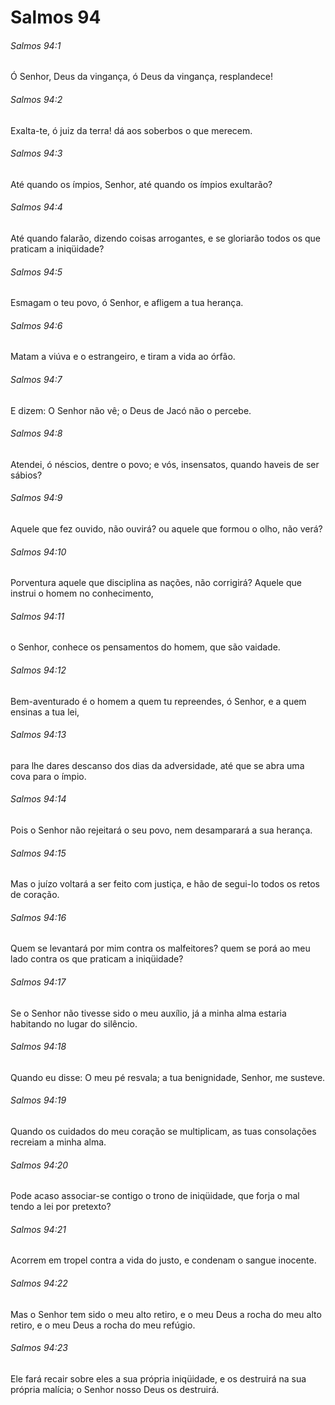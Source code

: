 # Salmos 94

###### Salmos 94:1

Ó Senhor, Deus da vingança, ó Deus da vingança, resplandece!

###### Salmos 94:2

Exalta-te, ó juiz da terra! dá aos soberbos o que merecem.

###### Salmos 94:3

Até quando os ímpios, Senhor, até quando os ímpios exultarão?

###### Salmos 94:4

Até quando falarão, dizendo coisas arrogantes, e se gloriarão todos os que praticam a iniqüidade?

###### Salmos 94:5

Esmagam o teu povo, ó Senhor, e afligem a tua herança.

###### Salmos 94:6

Matam a viúva e o estrangeiro, e tiram a vida ao órfão.

###### Salmos 94:7

E dizem: O Senhor não vê; o Deus de Jacó não o percebe.

###### Salmos 94:8

Atendei, ó néscios, dentre o povo; e vós, insensatos, quando haveis de ser sábios?

###### Salmos 94:9

Aquele que fez ouvido, não ouvirá? ou aquele que formou o olho, não verá?

###### Salmos 94:10

Porventura aquele que disciplina as nações, não corrigirá? Aquele que instrui o homem no conhecimento,

###### Salmos 94:11

o Senhor, conhece os pensamentos do homem, que são vaidade.

###### Salmos 94:12

Bem-aventurado é o homem a quem tu repreendes, ó Senhor, e a quem ensinas a tua lei,

###### Salmos 94:13

para lhe dares descanso dos dias da adversidade, até que se abra uma cova para o ímpio.

###### Salmos 94:14

Pois o Senhor não rejeitará o seu povo, nem desamparará a sua herança.

###### Salmos 94:15

Mas o juízo voltará a ser feito com justiça, e hão de segui-lo todos os retos de coração.

###### Salmos 94:16

Quem se levantará por mim contra os malfeitores? quem se porá ao meu lado contra os que praticam a iniqüidade?

###### Salmos 94:17

Se o Senhor não tivesse sido o meu auxílio, já a minha alma estaria habitando no lugar do silêncio.

###### Salmos 94:18

Quando eu disse: O meu pé resvala; a tua benignidade, Senhor, me susteve.

###### Salmos 94:19

Quando os cuidados do meu coração se multiplicam, as tuas consolações recreiam a minha alma.

###### Salmos 94:20

Pode acaso associar-se contigo o trono de iniqüidade, que forja o mal tendo a lei por pretexto?

###### Salmos 94:21

Acorrem em tropel contra a vida do justo, e condenam o sangue inocente.

###### Salmos 94:22

Mas o Senhor tem sido o meu alto retiro, e o meu Deus a rocha do meu alto retiro, e o meu Deus a rocha do meu refúgio.

###### Salmos 94:23

Ele fará recair sobre eles a sua própria iniqüidade, e os destruirá na sua própria malícia; o Senhor nosso Deus os destruirá.


